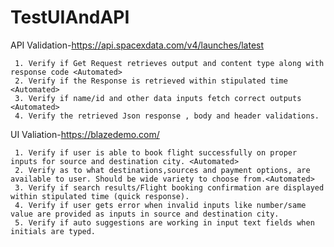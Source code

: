 # TestUIAndAPI
API Validation-https://api.spacexdata.com/v4/launches/latest

	 1. Verify if Get Request retrieves output and content type along with response code <Automated>
	 2. Verify if the Response is retrieved within stipulated time <Automated>
	 3. Verify if name/id and other data inputs fetch correct outputs <Automated>
	 4. Verify the retrieved Json response , body and header validations.
    
UI Valiation-https://blazedemo.com/
   
	 1. Verify if user is able to book flight successfully on proper inputs for source and destination city. <Automated>
	 2. Verify as to what destinations,sources and payment options, are available to user. Should be wide variety to choose from.<Automated>
	 3. Verify if search results/Flight booking confirmation are displayed within stipulated time (quick response).
	 4. Verify if user gets error when invalid inputs like number/same value are provided as inputs in source and destination city.
	 5. Verify if auto suggestions are working in input text fields when initials are typed.
	 
